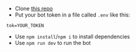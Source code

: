 * Clone [this repo](https://github.com/TIMWarfare-Clan/football-bot)
* Put your bot token in a file called `.env` like this:
```
tok=YOUR_TOKEN
```
* Use `npm install`/`npm i` to install dependencies
* Use `npm run dev` to run the bot
